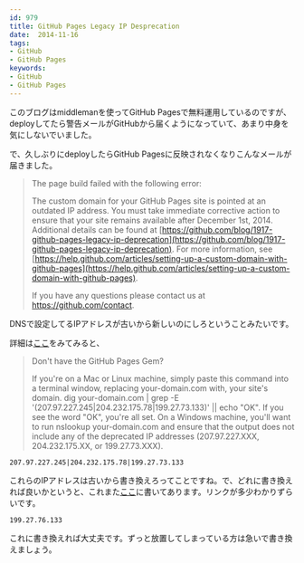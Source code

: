 ```yaml
---
id: 979
title: GitHub Pages Legacy IP Desprecation
date:  2014-11-16
tags:
- GitHub
- GitHub Pages
keywords:
- GitHub
- GitHub Pages
---
```


このブログはmiddlemanを使ってGitHub Pagesで無料運用しているのですが、deployしてたら警告メールがGitHubから届くようになっていて、あまり中身を気にしないでいました。

で、久しぶりにdeployしたらGitHub Pagesに反映されなくなりこんなメールが届きました。


>The page build failed with the following error:
>
>The custom domain for your GitHub Pages site is pointed at an outdated IP address. You must take immediate corrective action to ensure that your site remains available after December 1st, 2014. Additional details can be found at [https://github.com/blog/1917-github-pages-legacy-ip-deprecation](https://github.com/blog/1917-github-pages-legacy-ip-deprecation). For more information, see [https://help.github.com/articles/setting-up-a-custom-domain-with-github-pages](https://help.github.com/articles/setting-up-a-custom-domain-with-github-pages).
>
>If you have any questions please contact us at https://github.com/contact.

DNSで設定してるIPアドレスが古いから新しいのにしろということみたいです。

詳細は[ここ](https://github.com/blog/1917-github-pages-legacy-ip-deprecation)をみてみると、

> Don't have the GitHub Pages Gem?
>
> If you're on a Mac or Linux machine, simply paste this command into a terminal window, replacing your-domain.com with, your site's domain. dig your-domain.com | grep -E '(207.97.227.245|204.232.175.78|199.27.73.133)' || echo "OK". If you see the word "OK", you're all set.
> On a Windows machine, you'll want to run nslookup your-domain.com and ensure that the output does not include any of the deprecated IP addresses (207.97.227.XXX, 204.232.175.XX, or 199.27.73.XXX).

```
207.97.227.245|204.232.175.78|199.27.73.133
```

これらのIPアドレスは古いから書き換えろってことですね。で、どれに書き換えれば良いかというと、これまた[ここ](https://help.github.com/articles/tips-for-configuring-a-cname-record-with-your-dns-provider/)に書いてあります。リンクが多少わかりずらいです。

```
199.27.76.133
```

これに書き換えれば大丈夫です。ずっと放置してしまっている方は急いで書き換えましょう。
